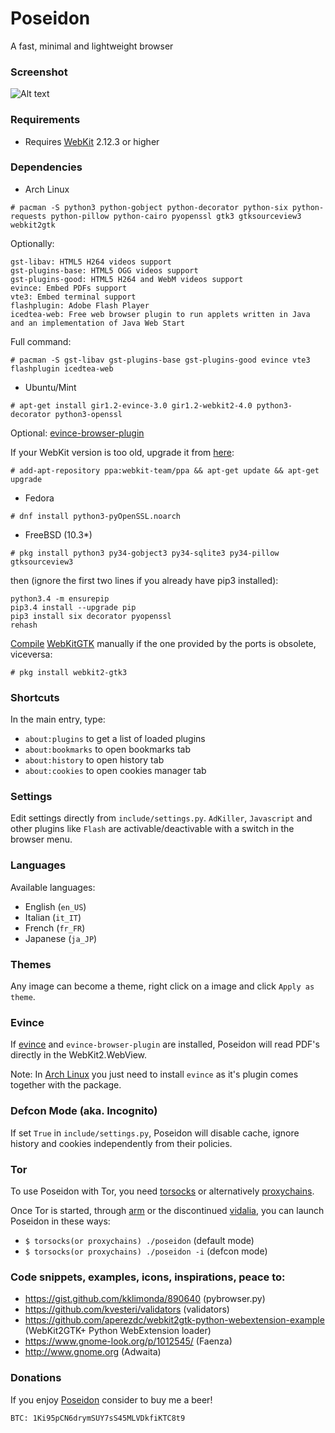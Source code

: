 # Poseidon
A fast, minimal and lightweight browser

### Screenshot

![Alt text](http://m-net.arbornet.org/~sidus/images/gscreenshot_2016-09-09-150033.png "Poseidon on Arch Linux")

### Requirements

* Requires [WebKit](https://webkitgtk.org/) 2.12.3 or higher

### Dependencies

* Arch Linux

`# pacman -S python3 python-gobject python-decorator python-six python-requests python-pillow python-cairo pyopenssl gtk3 gtksourceview3 webkit2gtk`

Optionally:

```
gst-libav: HTML5 H264 videos support
gst-plugins-base: HTML5 OGG videos support
gst-plugins-good: HTML5 H264 and WebM videos support
evince: Embed PDFs support
vte3: Embed terminal support
flashplugin: Adobe Flash Player
icedtea-web: Free web browser plugin to run applets written in Java and an implementation of Java Web Start
```

Full command:

`# pacman -S gst-libav gst-plugins-base gst-plugins-good evince vte3 flashplugin icedtea-web`

* Ubuntu/Mint

`# apt-get install gir1.2-evince-3.0 gir1.2-webkit2-4.0 python3-decorator python3-openssl`

Optional: [evince-browser-plugin](http://packages.ubuntu.com/en/yakkety/browser-plugin-evince)

If your WebKit version is too old, upgrade it from [here](https://launchpad.net/~webkit-team/+archive/ubuntu/ppa):

`# add-apt-repository ppa:webkit-team/ppa && apt-get update && apt-get upgrade`

* Fedora

`# dnf install python3-pyOpenSSL.noarch`

* FreeBSD (10.3*)

`# pkg install python3 py34-gobject3 py34-sqlite3 py34-pillow gtksourceview3`

then (ignore the first two lines if you already have pip3 installed):

```
python3.4 -m ensurepip
pip3.4 install --upgrade pip
pip3 install six decorator pyopenssl
rehash
```

[Compile](https://trac.webkit.org/wiki/BuildingGtk) [WebKitGTK](https://webkit.org/getting-the-code/) manually if the one provided by the ports is obsolete, viceversa:

`# pkg install webkit2-gtk3`

### Shortcuts

In the main entry, type:

* `about:plugins` to get a list of loaded plugins
* `about:bookmarks` to open bookmarks tab
* `about:history` to open history tab
* `about:cookies` to open cookies manager tab

### Settings

Edit settings directly from `include/settings.py`. `AdKiller`, `Javascript` and other plugins like `Flash` are activable/deactivable with a switch in the browser menu.

### Languages

Available languages:

* English (`en_US`)
* Italian (`it_IT`)
* French (`fr_FR`)
* Japanese (`ja_JP`)

### Themes

Any image can become a theme, right click on a image and click `Apply as theme`.

### Evince

If [evince](https://wiki.gnome.org/Apps/Evince) and `evince-browser-plugin` are installed, Poseidon will read PDF's directly in the WebKit2.WebView.

Note: In [Arch Linux](https://www.archlinux.org/) you just need to install `evince` as it's plugin comes together with the package.

### Defcon Mode (aka. Incognito)

If set `True` in `include/settings.py`, Poseidon will disable cache, ignore history and cookies independently from their policies.

### Tor

To use Poseidon with Tor, you need [torsocks](https://github.com/dgoulet/torsocks) or alternatively [proxychains](https://github.com/haad/proxychains).

Once Tor is started, through [arm](https://www.torproject.org/projects/arm.html.en) or the discontinued [vidalia](https://en.wikipedia.org/wiki/Vidalia_(software)), you can launch Poseidon in these ways:

* `$ torsocks(or proxychains) ./poseidon` (default mode)
* `$ torsocks(or proxychains) ./poseidon -i` (defcon mode)

### Code snippets, examples, icons, inspirations, peace to:

* https://gist.github.com/kklimonda/890640 (pybrowser.py)
* https://github.com/kvesteri/validators (validators)
* https://github.com/aperezdc/webkit2gtk-python-webextension-example (WebKit2GTK+ Python WebExtension loader)
* https://www.gnome-look.org/p/1012545/ (Faenza)
* http://www.gnome.org (Adwaita)

### Donations

If you enjoy [Poseidon](https://github.com/sidus-dev/poseidon)
consider to buy me a beer!

`BTC: 1Ki95pCN6drymSUY7sS45MLVDkfiKTC8t9`
